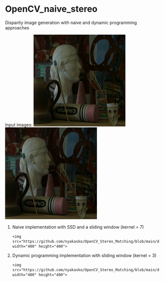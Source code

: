 # OpenCV_naive_stereo
 Disparity image generation with naive and dynamic programming approaches
 
 Input images:
<img src="https://github.com/nyakasko/OpenCV_Stereo_Matching/blob/main/data/view0.png" width="300" height="300">   <img src="https://github.com/nyakasko/OpenCV_Stereo_Matching/blob/main/data/view1.png" width="300" height="300">
 
 1. Naive implementation with SSD and a sliding window (kernel = 7)
 
        <img src="https://github.com/nyakasko/OpenCV_Stereo_Matching/blob/main/data/output_naive_kernel7.png" width="400" height="400">
 
 2. Dynamic programming implementation with sliding window (kernel = 3)

        <img src="https://github.com/nyakasko/OpenCV_Stereo_Matching/blob/main/data/output_dp_kernel3.png" width="400" height="400">
